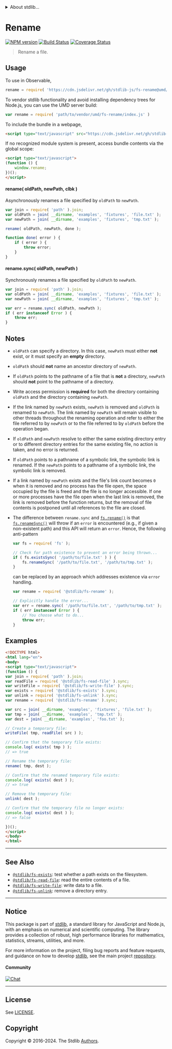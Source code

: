 <!--

@license Apache-2.0

Copyright (c) 2018 The Stdlib Authors.

Licensed under the Apache License, Version 2.0 (the "License");
you may not use this file except in compliance with the License.
You may obtain a copy of the License at

   http://www.apache.org/licenses/LICENSE-2.0

Unless required by applicable law or agreed to in writing, software
distributed under the License is distributed on an "AS IS" BASIS,
WITHOUT WARRANTIES OR CONDITIONS OF ANY KIND, either express or implied.
See the License for the specific language governing permissions and
limitations under the License.

-->


<details>
  <summary>
    About stdlib...
  </summary>
  <p>We believe in a future in which the web is a preferred environment for numerical computation. To help realize this future, we've built stdlib. stdlib is a standard library, with an emphasis on numerical and scientific computation, written in JavaScript (and C) for execution in browsers and in Node.js.</p>
  <p>The library is fully decomposable, being architected in such a way that you can swap out and mix and match APIs and functionality to cater to your exact preferences and use cases.</p>
  <p>When you use stdlib, you can be absolutely certain that you are using the most thorough, rigorous, well-written, studied, documented, tested, measured, and high-quality code out there.</p>
  <p>To join us in bringing numerical computing to the web, get started by checking us out on <a href="https://github.com/stdlib-js/stdlib">GitHub</a>, and please consider <a href="https://opencollective.com/stdlib">financially supporting stdlib</a>. We greatly appreciate your continued support!</p>
</details>

# Rename

[![NPM version][npm-image]][npm-url] [![Build Status][test-image]][test-url] [![Coverage Status][coverage-image]][coverage-url] <!-- [![dependencies][dependencies-image]][dependencies-url] -->

> Rename a file.



<section class="usage">

## Usage

To use in Observable,

```javascript
rename = require( 'https://cdn.jsdelivr.net/gh/stdlib-js/fs-rename@umd/browser.js' )
```

To vendor stdlib functionality and avoid installing dependency trees for Node.js, you can use the UMD server build:

```javascript
var rename = require( 'path/to/vendor/umd/fs-rename/index.js' )
```

To include the bundle in a webpage,

```html
<script type="text/javascript" src="https://cdn.jsdelivr.net/gh/stdlib-js/fs-rename@umd/browser.js"></script>
```

If no recognized module system is present, access bundle contents via the global scope:

```html
<script type="text/javascript">
(function () {
    window.rename;
})();
</script>
```

#### rename( oldPath, newPath, clbk )

Asynchronously renames a file specified by `oldPath` to `newPath`.

<!-- run-disable -->

```javascript
var join = require( 'path' ).join;
var oldPath = join( __dirname, 'examples', 'fixtures', 'file.txt' );
var newPath = join( __dirname, 'examples', 'fixtures', 'tmp.txt' );

rename( oldPath, newPath, done );

function done( error ) {
    if ( error ) {
        throw error;
    }
}
```

#### rename.sync( oldPath, newPath )

Synchronously renames a file specified by `oldPath` to `newPath`.

<!-- run-disable -->

```javascript
var join = require( 'path' ).join;
var oldPath = join( __dirname, 'examples', 'fixtures', 'file.txt' );
var newPath = join( __dirname, 'examples', 'fixtures', 'tmp.txt' );

var err = rename.sync( oldPath, newPath );
if ( err instanceof Error ) {
    throw err;
}
```

</section>

<!-- /.usage -->

<section class="notes">

## Notes

-   `oldPath` can specify a directory. In this case, `newPath` must either **not** exist, or it must specify an **empty** directory.

-   `oldPath` should **not** name an ancestor directory of `newPath`.

-   If `oldPath` points to the pathname of a file that is **not** a directory, `newPath` should **not** point to the pathname of a directory.

-   Write access permission is **required** for both the directory containing `oldPath` and the directory containing `newPath`.

-   If the link named by `newPath` exists, `newPath` is removed and `oldPath` is renamed to `newPath`. The link named by `newPath` will remain visible to other threads throughout the renaming operation and refer to either the file referred to by `newPath` or to the file referred to by `oldPath` before the operation began.

-   If `oldPath` and `newPath` resolve to either the same existing directory entry or to different directory entries for the same existing file, no action is taken, and no error is returned.

-   If `oldPath` points to a pathname of a symbolic link, the symbolic link is renamed. If the `newPath` points to a pathname of a symbolic link, the symbolic link is removed.

-   If a link named by `newPath` exists and the file's link count becomes `0` when it is removed and no process has the file open, the space occupied by the file is freed and the file is no longer accessible. If one or more processes have the file open when the last link is removed, the link is removed before the function returns, but the removal of file contents is postponed until all references to the file are closed.

-   The difference between `rename.sync` and [`fs.rename()`][node-fs] is that [`fs.renameSync()`][node-fs] will throw if an `error` is encountered (e.g., if given a non-existent path) and this API will return an `error`. Hence, the following anti-pattern

    <!-- run-disable -->

    ```javascript
    var fs = require( 'fs' );

    // Check for path existence to prevent an error being thrown...
    if ( fs.existsSync( '/path/to/file.txt' ) ) {
        fs.renameSync( '/path/to/file.txt', '/path/to/tmp.txt' );
    }
    ```

    can be replaced by an approach which addresses existence via `error` handling.

    <!-- run-disable -->

    ```javascript
    var rename = require( '@stdlib/fs-rename' );

    // Explicitly handle the error...
    var err = rename.sync( '/path/to/file.txt', '/path/to/tmp.txt' );
    if ( err instanceof Error ) {
        // You choose what to do...
        throw err;
    }
    ```

</section>

<!-- /.notes -->

<section class="examples">

## Examples

<!-- eslint no-undef: "error" -->

```html
<!DOCTYPE html>
<html lang="en">
<body>
<script type="text/javascript">
(function () {
var join = require( 'path' ).join;
var readFile = require( '@stdlib/fs-read-file' ).sync;
var writeFile = require( '@stdlib/fs-write-file' ).sync;
var exists = require( '@stdlib/fs-exists' ).sync;
var unlink = require( '@stdlib/fs-unlink' ).sync;
var rename = require( '@stdlib/fs-rename' ).sync;

var src = join( __dirname, 'examples', 'fixtures', 'file.txt' );
var tmp = join( __dirname, 'examples', 'tmp.txt' );
var dest = join( __dirname, 'examples', 'foo.txt' );

// Create a temporary file:
writeFile( tmp, readFile( src ) );

// Confirm that the temporary file exists:
console.log( exists( tmp ) );
// => true

// Rename the temporary file:
rename( tmp, dest );

// Confirm that the renamed temporary file exists:
console.log( exists( dest ) );
// => true

// Remove the temporary file:
unlink( dest );

// Confirm that the temporary file no longer exists:
console.log( exists( dest ) );
// => false

})();
</script>
</body>
</html>
```

</section>

<!-- /.examples -->



<!-- Section for related `stdlib` packages. Do not manually edit this section, as it is automatically populated. -->

<section class="related">

* * *

## See Also

-   <span class="package-name">[`@stdlib/fs-exists`][@stdlib/fs/exists]</span><span class="delimiter">: </span><span class="description">test whether a path exists on the filesystem.</span>
-   <span class="package-name">[`@stdlib/fs-read-file`][@stdlib/fs/read-file]</span><span class="delimiter">: </span><span class="description">read the entire contents of a file.</span>
-   <span class="package-name">[`@stdlib/fs-write-file`][@stdlib/fs/write-file]</span><span class="delimiter">: </span><span class="description">write data to a file.</span>
-   <span class="package-name">[`@stdlib/fs-unlink`][@stdlib/fs/unlink]</span><span class="delimiter">: </span><span class="description">remove a directory entry.</span>

</section>

<!-- /.related -->

<!-- Section for all links. Make sure to keep an empty line after the `section` element and another before the `/section` close. -->


<section class="main-repo" >

* * *

## Notice

This package is part of [stdlib][stdlib], a standard library for JavaScript and Node.js, with an emphasis on numerical and scientific computing. The library provides a collection of robust, high performance libraries for mathematics, statistics, streams, utilities, and more.

For more information on the project, filing bug reports and feature requests, and guidance on how to develop [stdlib][stdlib], see the main project [repository][stdlib].

#### Community

[![Chat][chat-image]][chat-url]

---

## License

See [LICENSE][stdlib-license].


## Copyright

Copyright &copy; 2016-2024. The Stdlib [Authors][stdlib-authors].

</section>

<!-- /.stdlib -->

<!-- Section for all links. Make sure to keep an empty line after the `section` element and another before the `/section` close. -->

<section class="links">

[npm-image]: http://img.shields.io/npm/v/@stdlib/fs-rename.svg
[npm-url]: https://npmjs.org/package/@stdlib/fs-rename

[test-image]: https://github.com/stdlib-js/fs-rename/actions/workflows/test.yml/badge.svg?branch=v0.2.1
[test-url]: https://github.com/stdlib-js/fs-rename/actions/workflows/test.yml?query=branch:v0.2.1

[coverage-image]: https://img.shields.io/codecov/c/github/stdlib-js/fs-rename/main.svg
[coverage-url]: https://codecov.io/github/stdlib-js/fs-rename?branch=main

<!--

[dependencies-image]: https://img.shields.io/david/stdlib-js/fs-rename.svg
[dependencies-url]: https://david-dm.org/stdlib-js/fs-rename/main

-->

[chat-image]: https://img.shields.io/gitter/room/stdlib-js/stdlib.svg
[chat-url]: https://app.gitter.im/#/room/#stdlib-js_stdlib:gitter.im

[stdlib]: https://github.com/stdlib-js/stdlib

[stdlib-authors]: https://github.com/stdlib-js/stdlib/graphs/contributors

[cli-section]: https://github.com/stdlib-js/fs-rename#cli
[cli-url]: https://github.com/stdlib-js/fs-rename/tree/cli
[@stdlib/fs-rename]: https://github.com/stdlib-js/fs-rename/tree/main

[umd]: https://github.com/umdjs/umd
[es-module]: https://developer.mozilla.org/en-US/docs/Web/JavaScript/Guide/Modules

[deno-url]: https://github.com/stdlib-js/fs-rename/tree/deno
[deno-readme]: https://github.com/stdlib-js/fs-rename/blob/deno/README.md
[umd-url]: https://github.com/stdlib-js/fs-rename/tree/umd
[umd-readme]: https://github.com/stdlib-js/fs-rename/blob/umd/README.md
[esm-url]: https://github.com/stdlib-js/fs-rename/tree/esm
[esm-readme]: https://github.com/stdlib-js/fs-rename/blob/esm/README.md
[branches-url]: https://github.com/stdlib-js/fs-rename/blob/main/branches.md

[stdlib-license]: https://raw.githubusercontent.com/stdlib-js/fs-rename/main/LICENSE

[node-fs]: https://nodejs.org/api/fs.html

<!-- <related-links> -->

[@stdlib/fs/exists]: https://github.com/stdlib-js/fs-exists/tree/umd

[@stdlib/fs/read-file]: https://github.com/stdlib-js/fs-read-file/tree/umd

[@stdlib/fs/write-file]: https://github.com/stdlib-js/fs-write-file/tree/umd

[@stdlib/fs/unlink]: https://github.com/stdlib-js/fs-unlink/tree/umd

<!-- </related-links> -->

</section>

<!-- /.links -->
